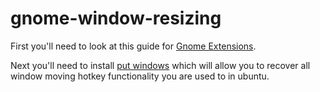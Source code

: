 # gnome-window-resizing

First you'll need to look at this guide for [Gnome Extensions](https://itsfoss.com/gnome-shell-extensions/).

Next you'll need to install [put windows](https://extensions.gnome.org/extension/39/put-windows/) which will allow you to recover all window moving hotkey functionality you are used to in ubuntu.
